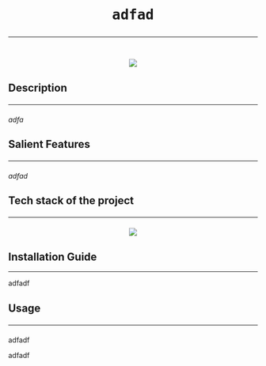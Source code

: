 
<div align='center'>
<pre>
<h1>adfad<hr/></h1>
<img src = "https://example.com/image.jpg"/>
</pre>
</div>
<div>
<h2>Description<hr/></h2>
<p><i>adfa</i></p>
</div>
<div>
<h2>Salient Features<hr/></h2>
<p><i>adfad</i></p>
</div>
<div>
<p><h2>Tech stack of the project<hr/></h2></p>
<p align="center">
<a href="/">
<img src="https://skillicons.dev/icons?i=ansible,apollo,autocad" />
</a>
</p>
</p>
</div>
<div>
<p><h2>Installation Guide</h2><hr/></h2></p>
<p>adfadf</p>
</div>
<div>
<p><h2>Usage<hr/></h2></p>
<p>adfadf</p>
</div>
adfadf